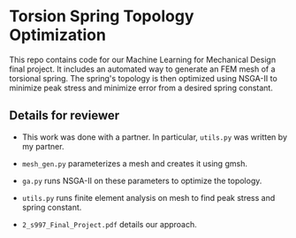 # Torsion Spring Topology Optimization
This repo contains code for our Machine Learning for Mechanical Design final project. It includes an automated way to generate an FEM mesh of a torsional spring.
The spring's topology is then optimized using NSGA-II to minimize peak stress and minimize error from a desired spring constant.

## Details for reviewer

* This work was done with a partner. In particular, `utils.py` was written by my partner.

* `mesh_gen.py` parameterizes a mesh and creates it using gmsh.

* `ga.py` runs NSGA-II on these parameters to optimize the topology.

* `utils.py` runs finite element analysis on mesh to find peak stress and spring constant.

* `2_s997_Final_Project.pdf` details our approach.
